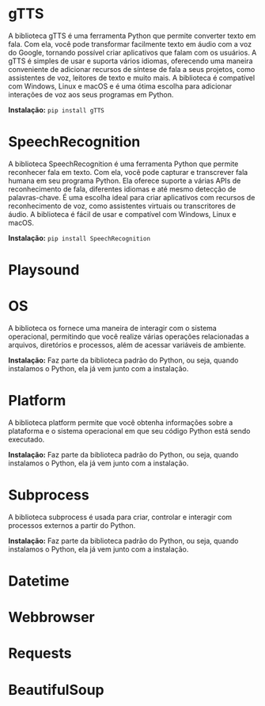 # gTTS
A biblioteca gTTS é uma ferramenta Python que permite converter texto em fala. Com ela, você pode transformar facilmente texto em áudio com a voz do Google, tornando possível criar aplicativos que falam com os usuários. A gTTS é simples de usar e suporta vários idiomas, oferecendo uma maneira conveniente de adicionar recursos de síntese de fala a seus projetos, como assistentes de voz, leitores de texto e muito mais. A biblioteca é compatível com Windows, Linux e macOS e é uma ótima escolha para adicionar interações de voz aos seus programas em Python.

**Instalação:**
`pip install gTTS`

# SpeechRecognition
A biblioteca SpeechRecognition é uma ferramenta Python que permite reconhecer fala em texto. Com ela, você pode capturar e transcrever fala humana em seu programa Python. Ela oferece suporte a várias APIs de reconhecimento de fala, diferentes idiomas e até mesmo detecção de palavras-chave. É uma escolha ideal para criar aplicativos com recursos de reconhecimento de voz, como assistentes virtuais ou transcritores de áudio. A biblioteca é fácil de usar e compatível com Windows, Linux e macOS.

**Instalação:**
`pip install SpeechRecognition`

# Playsound

# OS
A biblioteca os fornece uma maneira de interagir com o sistema operacional, permitindo que você realize várias operações relacionadas a arquivos, diretórios e processos, além de acessar variáveis de ambiente.

**Instalação:** Faz parte da biblioteca padrão do Python, ou seja, quando instalamos o Python, ela já vem junto com a instalação.

# Platform
A biblioteca platform permite que você obtenha informações sobre a plataforma e o sistema operacional em que seu código Python está sendo executado.

**Instalação:** Faz parte da biblioteca padrão do Python, ou seja, quando instalamos o Python, ela já vem junto com a instalação.

# Subprocess
A biblioteca subprocess é usada para criar, controlar e interagir com processos externos a partir do Python.

**Instalação:** Faz parte da biblioteca padrão do Python, ou seja, quando instalamos o Python, ela já vem junto com a instalação.

# Datetime

# Webbrowser

# Requests

# BeautifulSoup